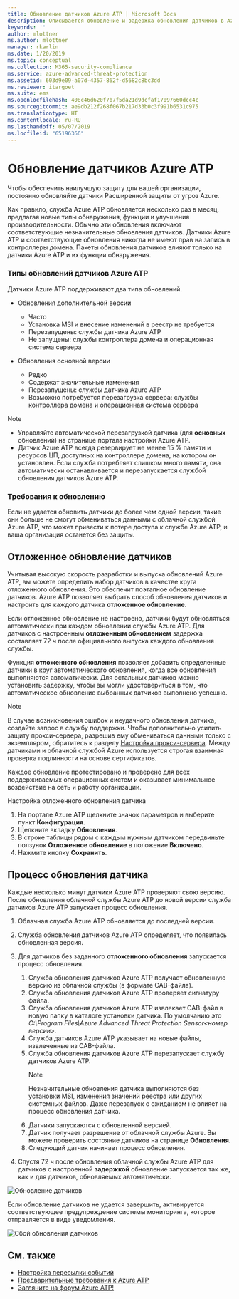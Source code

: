 ```yaml
---
title: Обновление датчиков Azure ATP | Microsoft Docs
description: Описывается обновление и задержка обновления датчиков в Azure ATP.
keywords: ''
author: mlottner
ms.author: mlottner
manager: rkarlin
ms.date: 1/20/2019
ms.topic: conceptual
ms.collection: M365-security-compliance
ms.service: azure-advanced-threat-protection
ms.assetid: 603d9e09-a07d-4357-862f-d5682c8bc3dd
ms.reviewer: itargoet
ms.suite: ems
ms.openlocfilehash: 408c46d620f7b7f5da21d9dcfaf17097660dcc4c
ms.sourcegitcommit: ae9db212f268f067b217d33b0c3f991b6531c975
ms.translationtype: HT
ms.contentlocale: ru-RU
ms.lasthandoff: 05/07/2019
ms.locfileid: "65196366"
---
```

# <a name="update-azure-atp-sensors"></a>Обновление датчиков Azure ATP

Чтобы обеспечить наилучшую защиту для вашей организации, постоянно обновляйте датчики Расширенной защиты от угроз Azure.

Как правило, служба Azure ATP обновляется несколько раз в месяц, предлагая новые типы обнаружения, функции и улучшения производительности. Обычно эти обновления включают соответствующие незначительные обновления датчиков. Датчики Azure ATP и соответствующие обновления никогда не имеют прав на запись в контроллеры домена. Пакеты обновления датчиков влияют только на датчики Azure ATP и их функции обнаружения. 

### <a name="azure-atp-sensor-update-types"></a>Типы обновлений датчиков Azure ATP   

Датчики Azure ATP поддерживают два типа обновлений.
- Обновления дополнительной версии 
    - Часто 
    - Установка MSI и внесение изменений в реестр не требуется
    - Перезапущены: службы датчика Azure ATP 
    - Не запущены: службы контроллера домена и операционная система сервера

- Обновления основной версии
    - Редко
    - Содержат значительные изменения 
    - Перезапущены: службы датчика Azure ATP
    - Возможно потребуется перезагрузка сервера: службы контроллера домена и операционная система сервера

> [!NOTE]
>- Управляйте автоматической перезагрузкой датчика (для **основных** обновлений) на странице портала настройки Azure ATP. 
> - Датчик Azure ATP всегда резервирует не менее 15 % памяти и ресурсов ЦП, доступных на контроллере домена, на котором он установлен. Если служба потребляет слишком много памяти, она автоматически останавливается и перезапускается службой обновления датчиков Azure ATP.

### <a name="update-requirement"></a>Требования к обновлению

Если не удается обновить датчики до более чем одной версии, такие они больше не смогут обмениваться данными с облачной службой Azure ATP, что может привести к потере доступа к службе Azure ATP, и ваша организация останется без защиты.  

## <a name="delayed-sensor-update"></a>Отложенное обновление датчиков

Учитывая высокую скорость разработки и выпуска обновлений Azure ATP, вы можете определить набор датчиков в качестве круга отложенного обновления. Это обеспечит поэтапное обновление датчиков. Azure ATP позволяет выбрать способ обновления датчиков и настроить для каждого датчика **отложенное обновление**.  

Если отложенное обновление не настроено, датчики будут обновляться автоматически при каждом обновлении службы Azure ATP. Для датчиков с настроенным **отложенным обновлением** задержка составляет 72 ч после официального выпуска каждого обновления службы. 

Функция **отложенного обновления** позволяет добавить определенные датчики в круг автоматического обновления, когда все обновления выполняются автоматически. Для остальных датчиков можно установить задержку, чтобы вы могли удостовериться в том, что автоматическое обновление выбранных датчиков выполнено успешно.

> [!NOTE]
> В случае возникновения ошибок и неудачного обновления датчика, создайте запрос в службу поддержки. Чтобы дополнительно усилить защиту прокси-сервера, разрешив ему обмениваться данными только с экземпляром, обратитесь к разделу [Настройка прокси-сервера](configure-proxy.md).
Между датчиками и облачной службой Azure используется строгая взаимная проверка подлинности на основе сертификатов. 

Каждое обновление протестировано и проверено для всех поддерживаемых операционных систем и оказывает минимальное воздействие на сеть и работу организации.


Настройка отложенного обновления датчика

1. На портале Azure ATP щелкните значок параметров и выберите пункт **Конфигурация**.
2. Щелкните вкладку **Обновления**.
3. В строке таблицы рядом с каждым нужным датчиком передвиньте ползунок **Отложенное обновление** в положение **Включено**.
4. Нажмите кнопку **Сохранить**.
 
## <a name="sensor-update-process"></a>Процесс обновления датчика

Каждые несколько минут датчики Azure ATP проверяют свою версию. После обновления облачной службы Azure ATP до новой версии служба датчиков Azure ATP запускает процесс обновления.

1. Облачная служба Azure ATP обновляется до последней версии.
2. Служба обновления датчиков Azure ATP определяет, что появилась обновленная версия.
3. Для датчиков без заданного **отложенного обновления** запускается процесс обновления.
   1. Служба обновления датчиков Azure ATP получает обновленную версию из облачной службы (в формате CAB-файла).
   2. Служба обновления датчиков Azure ATP проверяет сигнатуру файла.
   3. Служба обновления датчиков Azure ATP извлекает CAB-файл в новую папку в каталоге установки датчика. По умолчанию это *C:\Program Files\Azure Advanced Threat Protection Sensor\<номер версии>*.
   4. Служба датчиков Azure ATP указывает на новые файлы, извлеченные из CAB-файла.    
   5. Служба обновления датчиков Azure ATP перезапускает службу датчиков Azure ATP.
       > [!NOTE]
      >Незначительные обновления датчика выполняются без установки MSI, изменения значений реестра или других системных файлов. Даже перезапуск с ожиданием не влияет на процесс обновления датчика. 
   6. Датчики запускаются с обновленной версией.
   7. Датчик получает разрешение от облачной службы Azure. Вы можете проверить состояние датчиков на странице **Обновления**.
   8. Следующий датчик начинает процесс обновления. 

4. Спустя 72 ч после обновления облачной службы Azure ATP для датчиков с настроенной **задержкой** обновление запускается так же, как и для датчиков, обновляемых автоматически.

![Обновление датчиков](./media/sensor-update.png)


Если обновление датчиков не удается завершить, активируется соответствующее предупреждение системы мониторинга, которое отправляется в виде уведомления.

![Сбой обновления датчиков](./media/sensor-outdated.png)


## <a name="see-also"></a>См. также

- [Настройка пересылки событий](configure-event-forwarding.md)
- [Предварительные требования к Azure ATP](atp-prerequisites.md)
- [Загляните на форум Azure ATP!](https://aka.ms/azureatpcommunity)
